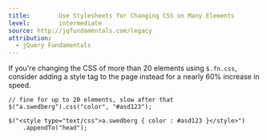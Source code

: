 ```yaml
---
title:        Use Stylesheets for Changing CSS on Many Elements
level:        intermediate
source: http://jqfundamentals.com/legacy
attribution: 
  - jQuery Fundamentals
---
```


If you're changing the CSS of more than 20 elements using `$.fn.css`, consider
adding a style tag to the page instead for a nearly 60% increase in speed.

```
// fine for up to 20 elements, slow after that
$("a.swedberg").css("color", "#asd123");

$("<style type="text/css">a.swedberg { color : #asd123 }</style>")
    .appendTo("head");
```
